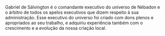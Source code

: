 ﻿Gabriel de Sálvington é o comandante executivo do universo de Nébadon e o árbitro de todos os apelos executivos que dizem respeito à sua administração. Esse executivo do universo foi criado com dons plenos e apropriados ao seu trabalho, e adquiriu experiência também com o crescimento e a evolução da nossa criação local.